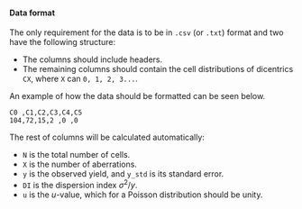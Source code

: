 #### Data format

The only requirement for the data is to be in `.csv` (or `.txt`) format and two have the following structure:

- The columns should include headers.
- The remaining columns should contain the cell distributions of dicentrics `CX`, where `X` can `0, 1, 2, 3...`.

An example of how the data should be formatted can be seen below.

```
C0 ,C1,C2,C3,C4,C5
104,72,15,2 ,0 ,0
```

The rest of columns will be calculated automatically:

- `N` is the total number of cells.
- `X` is the number of aberrations.
- `y` is the observed yield, and `y_std` is its standard error.
- `DI` is the dispersion index $σ^{2}/y$.
- `u` is the $u$-value, which for a Poisson distribution should be unity.
